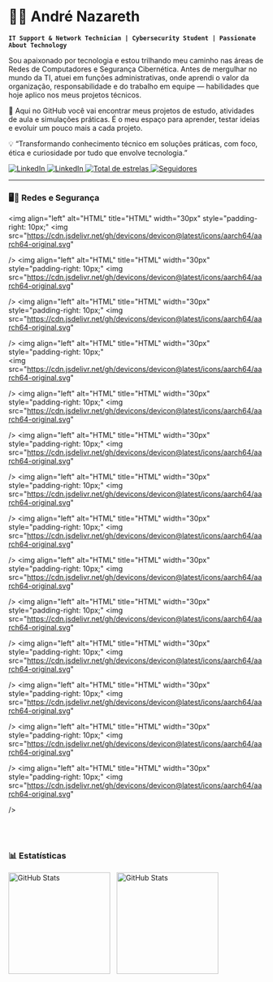 # 👨‍💻 André Nazareth

**`IT Support & Network Technician | Cybersecurity Student | Passionate About Technology`**

Sou apaixonado por tecnologia e estou trilhando meu caminho nas áreas de Redes de Computadores e Segurança Cibernética.
Antes de mergulhar no mundo da TI, atuei em funções administrativas, onde aprendi o valor da organização, responsabilidade e do trabalho em equipe — habilidades que hoje aplico nos meus projetos técnicos.

🚀 Aqui no GitHub você vai encontrar meus projetos de estudo, atividades de aula e simulações práticas.
É o meu espaço para aprender, testar ideias e evoluir um pouco mais a cada projeto.

💡 “Transformando conhecimento técnico em soluções práticas, com foco, ética e curiosidade por tudo que envolve tecnologia.”

<p align="left">
    <a href="https://www.linkedin.com/in/theandrenazareth/">
        <img 
            alt="LinkedIn" 
            title="Conectar" 
            src="https://custom-icon-badges.demolab.com/analytics/creator/content/?metricType=IMPRESSIONS&timeRange=past_7_days?color=%23E05D44&label=Conectar&logo=video&logoColor=white&style=for-the-badge&labelColor=CE4630"
        />
    </a>
    <a href="https://www.linkedin.com/in/theandrenazareth/">
        <img 
            alt="LinkedIn" 
            title="Conectar" 
            src="https://custom-icon-badges.demolab.com/analytics/profile-views/?color=%23E1AD0E&logo=eye&logoColor=white&style=for-the-badge&labelColor=C79600"
        />
    </a> 
    <a href="https://github.com/theandrenazareth?tab=repositories&sort=stargazers">
        <img 
            alt="Total de estrelas" 
            title="Total de estrelas GitHub" 
            src="https://custom-icon-badges.demolab.com/github/stars/theandrenazareth?color=55960c&style=for-the-badge&labelColor=488207&logo=star&label=estrelas"
        />
    </a>
    <a href="https://github.com/Larissakich?tab=followers">
        <img 
            alt="Seguidores" 
            title="Me siga no GitHub" 
            src="https://custom-icon-badges.demolab.com/github/followers/theandrenazareth?color=236ad3&labelColor=1155ba&style=for-the-badge&logo=github&label=Seguidores&logoColor=white"
        />
    </a>
</p>

---

### 🖥️🔐 Redes e Segurança

<img 
    align="left" 
    alt="HTML"
    title="HTML" 
    width="30px" 
    style="padding-right: 10px;" 
    <img src="https://cdn.jsdelivr.net/gh/devicons/devicon@latest/icons/aarch64/aarch64-original.svg" 
           
/>
<img 
    align="left" 
    alt="HTML"
    title="HTML" 
    width="30px" 
    style="padding-right: 10px;" 
    <img src="https://cdn.jsdelivr.net/gh/devicons/devicon@latest/icons/aarch64/aarch64-original.svg" 
          
/>
<img 
   align="left" 
    alt="HTML"
    title="HTML" 
    width="30px" 
    style="padding-right: 10px;" 
    <img src="https://cdn.jsdelivr.net/gh/devicons/devicon@latest/icons/aarch64/aarch64-original.svg" 
          
/>
<img 
    align="left" 
    alt="HTML"
    title="HTML" 
    width="30px" 
    style="padding-right: 10px;"  
    <img src="https://cdn.jsdelivr.net/gh/devicons/devicon@latest/icons/aarch64/aarch64-original.svg" 
          
/>
<img 
    align="left" 
    alt="HTML"
    title="HTML" 
    width="30px" 
    style="padding-right: 10px;" 
    <img src="https://cdn.jsdelivr.net/gh/devicons/devicon@latest/icons/aarch64/aarch64-original.svg" 
          
/>
<img 
     align="left" 
    alt="HTML"
    title="HTML" 
    width="30px" 
    style="padding-right: 10px;" 
    <img src="https://cdn.jsdelivr.net/gh/devicons/devicon@latest/icons/aarch64/aarch64-original.svg" 
          
/>
<img 
    align="left" 
    alt="HTML"
    title="HTML" 
    width="30px" 
    style="padding-right: 10px;" 
    <img src="https://cdn.jsdelivr.net/gh/devicons/devicon@latest/icons/aarch64/aarch64-original.svg" 
          
/>
<img 
    align="left" 
    alt="HTML"
    title="HTML" 
    width="30px" 
    style="padding-right: 10px;" 
    <img src="https://cdn.jsdelivr.net/gh/devicons/devicon@latest/icons/aarch64/aarch64-original.svg" 
          
/>
<img 
     align="left" 
    alt="HTML"
    title="HTML" 
    width="30px" 
    style="padding-right: 10px;" 
    <img src="https://cdn.jsdelivr.net/gh/devicons/devicon@latest/icons/aarch64/aarch64-original.svg" 
          
/>
<img 
   align="left" 
    alt="HTML"
    title="HTML" 
    width="30px" 
    style="padding-right: 10px;" 
    <img src="https://cdn.jsdelivr.net/gh/devicons/devicon@latest/icons/aarch64/aarch64-original.svg" 
          
/>
<img 
    align="left" 
    alt="HTML"
    title="HTML" 
    width="30px" 
    style="padding-right: 10px;" 
    <img src="https://cdn.jsdelivr.net/gh/devicons/devicon@latest/icons/aarch64/aarch64-original.svg" 
          
/>
<img 
     align="left" 
    alt="HTML"
    title="HTML" 
    width="30px" 
    style="padding-right: 10px;" 
    <img src="https://cdn.jsdelivr.net/gh/devicons/devicon@latest/icons/aarch64/aarch64-original.svg" 
          
/>
<img 
     align="left" 
    alt="HTML"
    title="HTML" 
    width="30px" 
    style="padding-right: 10px;" 
    <img src="https://cdn.jsdelivr.net/gh/devicons/devicon@latest/icons/aarch64/aarch64-original.svg" 
          
/>
<img 
     align="left" 
    alt="HTML"
    title="HTML" 
    width="30px" 
    style="padding-right: 10px;" 
    <img src="https://cdn.jsdelivr.net/gh/devicons/devicon@latest/icons/aarch64/aarch64-original.svg" 
          
/>

<br/>
<br/>

### 📊 Estatísticas

<p>
  <img 
    align="left" 
    alt="GitHub Stats" 
    height="200" 
    style="padding-right: 10px;" 
    src="https://github-readme-stats.vercel.app/api?username=AndreNazareth&show_icons=true&theme=tokyonight&include_all_commits=true&locale=pt-br" 
  />

<img 
      align="left" 
      alt="GitHub Stats" 
      height="200" 
      src="https://github-readme-stats.vercel.app/api/top-langs/?username=AndreNazareth&theme=tokyonight&layout=compact&custom_title=Tecnologias&langs_count=9" 
  />

</p>
